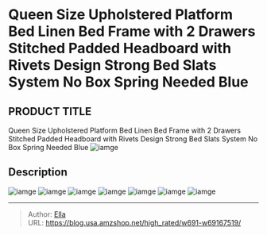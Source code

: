 # Queen Size Upholstered Platform Bed Linen Bed Frame with 2 Drawers Stitched Padded Headboard with Rivets Design Strong Bed Slats System No Box Spring Needed Blue


## PRODUCT TITLE 

Queen Size Upholstered Platform Bed Linen Bed Frame with 2 Drawers Stitched Padded Headboard with Rivets Design Strong Bed Slats System No Box Spring Needed Blue
![iamge](https://b2bfiles1.gigab2b.cn/image/wkseller/5048/20230220_e4b1f05869f37b82061ff5cdb4e2a067.jpg)

## Description












![iamge](https://b2bfiles1.gigab2b.cn/image/wkseller/5048/20230220_985671191260e0ad1488dbd63ec253e9.jpg)
![iamge](https://b2bfiles1.gigab2b.cn/image/wkseller/5048/20230220_93adcfffffb9173f6d71fba5595e0e35.jpg)
![iamge](https://b2bfiles1.gigab2b.cn/image/wkseller/5048/20230220_10faa923112aac96af3f2fe028c1a60a.jpg)
![iamge](https://b2bfiles1.gigab2b.cn/image/wkseller/5048/20230220_5dee1f3c823bec22e96423d1fda104ec.jpg)
![iamge](https://b2bfiles1.gigab2b.cn/image/wkseller/5048/20230220_c04f87c3f359e5de922b78df35f673a1.jpg)
![iamge](https://b2bfiles1.gigab2b.cn/image/wkseller/5048/20230220_593cdd0f20dd6820d9ff58ca1813b145.jpg)
![iamge](https://b2bfiles1.gigab2b.cn/image/wkseller/5048/20230220_0ec79d2a60b89110e2aaaaed840c667a.jpg)


---

> Author: [Ella](https://blog.usa.amzshop.net/)  
> URL: https://blog.usa.amzshop.net/high_rated/w691-w69167519/  

